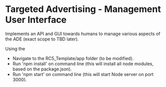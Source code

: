 # Targeted Advertising - Management User Interface
Implements an API and GUI towards humans to manage various aspects of the ADE (exact scope to TBD later).

Using the
- Navigate to the RC5_Template/app folder (to be modified).
- Run 'npm install' on command line (this will install all node modules, based on the package.json).
- Run 'npm start' on command line (this will start Node server on port 3000).
